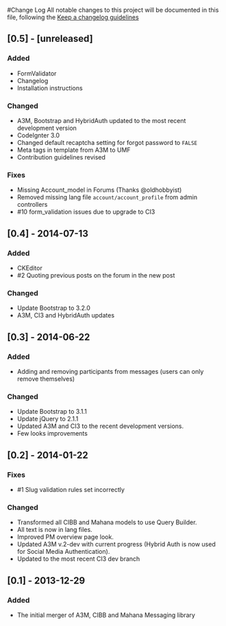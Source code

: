 #Change Log
All notable changes to this project will be documented in this file, following the [Keep a changelog guidelines](https://github.com/olivierlacan/keep-a-changelog)

## [0.5] - [unreleased]
### Added
* FormValidator
* Changelog
* Installation instructions

### Changed
* A3M, Bootstrap and HybridAuth updated to the most recent development version
* CodeIgnter 3.0
* Changed default recaptcha setting for forgot password to `FALSE`
* Meta tags in template from A3M to UMF
* Contribution guidelines revised

### Fixes
* Missing Account_model in Forums (Thanks @oldhobbyist)
* Removed missing lang file `account/account_profile` from admin controllers
* #10 form_validation issues due to upgrade to CI3

## [0.4] - 2014-07-13
### Added
* CKEditor
* #2 Quoting previous posts on the forum in the new post

### Changed
* Update Bootstrap to 3.2.0
* A3M, CI3 and HybridAuth updates

## [0.3] - 2014-06-22
### Added
* Adding and removing participants from messages (users can only remove themselves)

### Changed
* Update Bootstrap to 3.1.1
* Update jQuery to 2.1.1
* Updated A3M and CI3 to the recent development versions.
* Few looks improvements

## [0.2] - 2014-01-22
### Fixes
* #1 Slug validation rules set incorrectly

### Changed
* Transformed all CIBB and Mahana models to use Query Builder.
* All text is now in lang files.
* Improved PM overview page look.
* Updated A3M v.2-dev with current progress (Hybrid Auth is now used for Social Media Authentication).
* Updated to the most recent CI3 dev branch

## [0.1] - 2013-12-29
### Added
* The initial merger of A3M, CIBB and Mahana Messaging library
